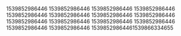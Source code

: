1539852986446
1539852986446
1539852986446
1539852986446
1539852986446
1539852986446
1539852986446
1539852986446
1539852986446
1539852986446
1539852986446
1539852986446
1539852986446
1539852986446
15398529864461539866334655